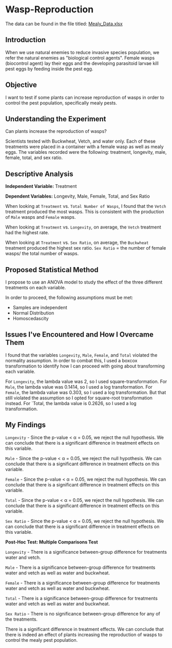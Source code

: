 # Wasp-Reproduction
The data can be found in the file titled: [Mealy_Data.xlsx](https://github.com/stooblloob/Wasp-Reproduction/blob/18acad9434686fd7e0d58a2abf19b68740d471d7/Mealy_Data.xlsx)

## Introduction

When we use natural enemies to reduce invasive species population, we refer the natural enemies as "biological control agents". Female wasps (biocontrol agent) lay their eggs and the developing parasitoid larvae kill pest eggs by feeding inside the pest egg. 

## Objective

I want to test if some plants can increase reproduction of wasps in order to control the pest population, specifically mealy pests.

## Understanding the Experiment

Can plants increase the reproduction of wasps? 

Scientists tested with Buckwheat, Vetch, and water only. Each of these treatments were placed in a container with a female wasp as well as mealy eggs. The variables recorded were the following: treatment, longevity, male, female, total, and sex ratio. 

## Descriptive Analysis

**Independent Variable:** Treatment

**Dependent Variables:** Longevity, Male, Female, Total, and Sex Ratio

When looking at `Treatment` vs. `Total Number of Wasps`, I found that the `Vetch` treatment produced the most wasps. This is consistent with the production of `Male` wasps and `Female` wasps. 

When looking at `Treatment` vs. `Longevity`, on average, the `Vetch` treatment had the highest rate. 

When looking at `Treatment` vs. `Sex Ratio`, on average, the `Buckwheat` treatment produced the highest sex ratio. `Sex Ratio` = the number of female wasps/ the total number of wasps.

## Proposed Statistical Method

I propose to use an ANOVA model to study the effect of the three different treatments on each variable. 

In order to proceed, the following assumptions must be met:

- Samples are independent
- Normal Distribution
- Homoscedascity 

## Issues I've Encountered and How I Overcame Them

I found that the variables `Longevity`, `Male`, `Female`, and `Total` violated the normality assumption. In order to combat this, I used a boxcox transformation to identify how I can proceed with going about transforming each variable. 

For `Longevity`, the lambda value was 2, so I used square-transformation. For `Male`, the lambda value was 0.1414, so I used a log transformation. For `Female`, the lambda value was 0.303, so I used a log transformation. But that still violated the assumption so I opted for square-root transformation instead. For `Total, the lambda value is 0.2626, so I used a log transformation.

## My Findings

`Longevity` - Since the p-value < α = 0.05, we reject the null hypothesis. We can
conclude that there is a significant difference in treatment effects on this variable.

`Male` - Since the p-value < α = 0.05, we reject the null hypothesis. We can
conclude that there is a significant difference in treatment effects on this variable.

`Female` - Since the p-value < α = 0.05, we reject the null hypothesis. We can
conclude that there is a significant difference in treatment effects on this variable.

`Total` - Since the p-value < α = 0.05, we reject the null hypothesis. We can
conclude that there is a significant difference in treatment effects on this variable.

`Sex Ratio` - Since the p-value < α = 0.05, we reject the null hypothesis. We can
conclude that there is a significant difference in treatment effects on this variable.

**Post-Hoc Test: Multiple Comparisons Test**

`Longevity` - There is a significance between-group difference for treatments water and vetch.

`Male` - There is a significance between-group difference for treatments water and vetch as well as water and buckwheat.

`Female` - There is a significance between-group difference for treatments water and vetch as well as water and buckwheat.

`Total` - There is a significance between-group difference for treatments water and vetch as well as water and buckwheat.

`Sex Ratio` - There is no significance between-group difference for any of the treatments.

There is a significant difference in treatment effects. We can conclude that there is indeed an effect of plants increasing the reproduction of wasps to control the mealy pest population.
